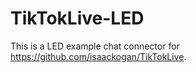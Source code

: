 # TikTokLive-LED

This is a LED example chat connector for https://github.com/isaackogan/TikTokLive.
